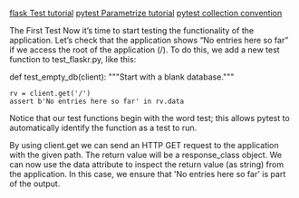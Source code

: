 [flask Test tutorial](https://flask.palletsprojects.com/en/1.1.x/testing/#testing)
[pytest Parametrize tutorial](https://docs.pytest.org/en/stable/example/parametrize.html)
[pytest collection convention](https://docs.pytest.org/en/latest/goodpractices.html#conventions-for-python-test-discovery)

The First Test
Now it’s time to start testing the functionality of the application. Let’s check that the application shows “No entries here so far” if we access the root of the application (/). To do this, we add a new test function to test_flaskr.py, like this:

def test_empty_db(client):
    """Start with a blank database."""

    rv = client.get('/')
    assert b'No entries here so far' in rv.data
Notice that our test functions begin with the word test; this allows pytest to automatically identify the function as a test to run.

By using client.get we can send an HTTP GET request to the application with the given path. The return value will be a response_class object. We can now use the data attribute to inspect the return value (as string) from the application. In this case, we ensure that 'No entries here so far' is part of the output.
